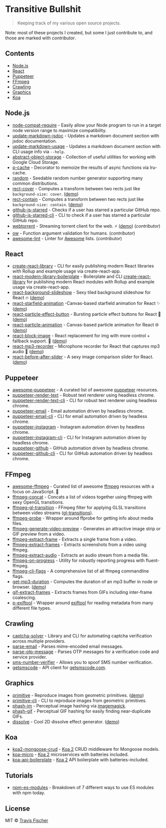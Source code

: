 # Transitive Bullshit

> Keeping track of my various open source projects.

Note: most of these projects I created, but some I just contribute to, and those are marked with *contributor*.

## Contents

- [Node.js](#nodejs)
- [React](#react)
- [Puppeteer](#puppeteer)
- [FFmpeg](#ffmpeg)
- [Crawling](#crawling)
- [Graphics](#graphics)
- [Koa](#koa)


## Node.js

- [node-compat-require](https://github.com/transitive-bullshit/node-compat-require) - Easily allow your Node program to run in a target node version range to maximize compatibility.
- [update-markdown-jsdoc](https://github.com/transitive-bullshit/update-markdown-jsdoc) - Updates a markdown document section with jsdoc documentation.
- [update-markdown-usage](https://github.com/transitive-bullshit/update-markdown-usage) - Updates a markdown document section with CLI usage info via `--help`.
- [abstract-object-storage](https://github.com/transitive-bullshit/abstract-object-storage) - Collection of useful utilities for working with Google Cloud Storage.
- [p-cache](https://github.com/transitive-bullshit/p-cache) - Decorator to memoize the results of async functions via lru-cache.
- [random](https://github.com/transitive-bullshit/random) - Seedable random number generator supporting many common distributions.
- [rect-cover](https://github.com/transitive-bullshit/rect-cover) - Computes a transform between two rects just like `background-size: cover`. ([demo](https://transitive-bullshit.github.io/rect-cover/))
- [rect-contain](https://github.com/transitive-bullshit/rect-contain) - Computes a transform between two rects just like `background-size: contain`. ([demo](https://transitive-bullshit.github.io/rect-contain/))
- [github-is-starred](https://github.com/transitive-bullshit/github-is-starred) - Checks if a user has starred a particular GitHub repo.
- [github-is-starred-cli](https://github.com/transitive-bullshit/github-is-starred-cli) - CLI to check if a user has starred a particular GitHub repo.
- [webtorrent](https://github.com/webtorrent/webtorrent) - Streaming torrent client for the web. ⚡️ ([demo](https://webtorrent.io)) (*contributor*)
- [ow](https://github.com/sindresorhus/ow) - Function argument validation for humans. (*contributor*)
- [awesome-lint](https://github.com/sindresorhus/awesome-lint) - Linter for [Awesome](https://awesome.re/) lists. (*contributor*)


## React

- [create-react-library](https://github.com/transitive-bullshit/create-react-library) - CLI for easily publishing modern React libraries with Rollup and example usage via create-react-app.
- [react-modern-library-boilerplate](https://github.com/transitive-bullshit/react-modern-library-boilerplate) - Boilerplate and CLI [create-react-library](https://github.com/transitive-bullshit/create-react-library) for publishing modern React modules with Rollup and example usage via create-react-app.
- [react-background-slideshow](https://github.com/transitive-bullshit/react-background-slideshow) - Sexy tiled background slideshow for React 🔥 ([demo](https://transitive-bullshit.github.io/react-background-slideshow/))
- [react-starfield-animation](https://github.com/transitive-bullshit/react-starfield-animation) -Canvas-based starfield animation for React ✨ ([demo](https://transitive-bullshit.github.io/react-starfield-animation/))
- [react-particle-effect-button](https://github.com/transitive-bullshit/react-particle-effect-button) - Bursting particle effect buttons for React 🎉 ([demo](https://transitive-bullshit.github.io/react-particle-effect-button/))
- [react-particle-animation](https://github.com/transitive-bullshit/react-particle-animation) - Canvas-based particle animation for React 🌐 ([demo](https://transitive-bullshit.github.io/react-particle-animation/))
- [react-block-image](https://github.com/transitive-bullshit/react-block-image) - React replacement for img with more control + fallback support. 🌃 ([demo](https://transitive-bullshit.github.io/react-block-image/))
- [react-mp3-recorder](https://github.com/transitive-bullshit/react-mp3-recorder) - Microphone recorder for React that captures mp3 audio 🎵 ([demo](https://transitive-bullshit.github.io/react-mp3-recorder/))
- [react-before-after-slider](https://github.com/transitive-bullshit/react-before-after-slider) - A sexy image comparison slider for React. ([demo](https://transitive-bullshit.github.io/react-before-after-slider/))


## Puppeteer

- [awesome-puppeteer](https://github.com/transitive-bullshit/awesome-puppeteer) - A curated list of awesome [puppeteer](https://developers.google.com/web/tools/puppeteer/) resources.
- [puppeteer-render-text](https://github.com/transitive-bullshit/puppeteer-render-text) - Robust text renderer using headless chrome.
- [puppeteer-render-text-cli](https://github.com/transitive-bullshit/puppeteer-render-text-cli) - CLI for robust text renderer using headless chrome.
- [puppeteer-email](https://github.com/transitive-bullshit/puppeteer-email) - Email automation driven by headless chrome.
- [puppeteer-email-cli](https://github.com/transitive-bullshit/puppeteer-email/tree/master/packages/puppeteer-email-cli) - CLI for email automation driven by headless chrome.
- [puppeteer-instagram](https://github.com/transitive-bullshit/puppeteer-instagram) - Instagram automation driven by headless chrome.
- [puppeteer-instagram-cli](https://github.com/transitive-bullshit/puppeteer-instagram-cli) - CLI for Instagram automation driven by headless chrome.
- [puppeteer-github](https://github.com/transitive-bullshit/puppeteer-github) - GitHub automation driven by headless chrome.
- [puppeteer-github-cli](https://github.com/transitive-bullshit/puppeteer-github-cli) - CLI for GitHub automation driven by headless chrome.


## FFmpeg

- [awesome-ffmpeg](https://github.com/transitive-bullshit/awesome-ffmpeg) - Curated list of awesome [ffmpeg](http://ffmpeg.org/) resources with a focus on JavaScript. 👻
- [ffmpeg-concat](https://github.com/transitive-bullshit/ffmpeg-concat) - Concats a list of videos together using ffmpeg with sexy OpenGL transitions.
- [ffmpeg-gl-transition](https://github.com/transitive-bullshit/ffmpeg-gl-transition) - FFmpeg filter for applying GLSL transitions between video streams ([gl-transitions](https://gl-transitions.com/)).
- [ffmpeg-probe](https://github.com/transitive-bullshit/ffmpeg-probe) - Wrapper around ffprobe for getting info about media files.
- [ffmpeg-generate-video-preview](https://github.com/transitive-bullshit/ffmpeg-generate-video-preview) - Generates an attractive image strip or GIF preview from a video.
- [ffmpeg-extract-frame](https://github.com/transitive-bullshit/ffmpeg-extract-frame) - Extracts a single frame from a video.
- [ffmpeg-extract-frames](https://github.com/transitive-bullshit/ffmpeg-extract-frames) - Extracts screenshots from a video using ffmpeg.
- [ffmpeg-extract-audio](https://github.com/transitive-bullshit/ffmpeg-extract-audio) - Extracts an audio stream from a media file.
- [ffmpeg-on-progress](https://github.com/transitive-bullshit/ffmpeg-on-progress) - Utility for robustly reporting progress with fluent-ffmpeg.
- [ffmpeg-cli-flags](https://github.com/transitive-bullshit/ffmpeg-cli-flags) - A comprehensive list of all ffmpeg commandline flags.
- [get-mp3-duration](https://github.com/transitive-bullshit/get-mp3-duration) - Computes the duration of an mp3 buffer in node or browser. ([demo](https://transitive-bullshit.github.io/react-mp3-recorder/))
- [gif-extract-frames](https://github.com/transitive-bullshit/gif-extract-frames) - Extracts frames from GIFs including inter-frame coalescing.
- [p-exiftool](https://github.com/transitive-bullshit/p-exiftool) - Wrapper around [exiftool](https://www.sno.phy.queensu.ca/~phil/exiftool/) for reading metadata from many different file types.


## Crawling

- [captcha-solver](https://github.com/transitive-bullshit/captcha-solver) - Library and CLI for automating captcha verification across multiple providers.
- [parse-email](https://github.com/transitive-bullshit/parse-email) - Parses mime-encoded email messages.
- [parse-otp-message](https://github.com/transitive-bullshit/parse-otp-message) - Parses OTP messages for a verification code and service provider.
- [sms-number-verifier](https://github.com/transitive-bullshit/sms-number-verifier) - Allows you to spoof SMS number verification.
- [getsmscode](https://github.com/transitive-bullshit/getsmscode) - API client for [getsmscode.com](http://www.getsmscode.com/).


## Graphics

- [primitive](https://github.com/transitive-bullshit/primitive) - Reproduce images from geometric primitives. ([demo](https://transitive-bullshit.github.io/primitive-web/))
- [primitive-cli](https://github.com/transitive-bullshit/primitive-cli) - CLI to reproduce images from geometric primitives.
- [phash-im](https://github.com/transitive-bullshit/phash-im) - Perceptual image hashing via [imagemagick](http://www.fmwconcepts.com/misc_tests/perceptual_hash_test_results_510/index.html).
- [phash-gif](https://github.com/transitive-bullshit/phash-gif) - Perceptual GIF hashing for easily finding near-duplicate GIFs.
- [dissolve](https://github.com/transitive-bullshit/dissolve-generator) - Cool 2D dissolve effect generator. ([demo](https://transitive-bullshit.github.io/dissolve-generator/demo))


## Koa

- [koa2-mongoose-crud](https://github.com/transitive-bullshit/koa2-mongoose-crud) - [Koa 2](http://koajs.com/) CRUD middleware for Mongoose models.
- [koa-micro](https://github.com/transitive-bullshit/koa-micro) - [Koa 2](http://koajs.com/) microservices with batteries included.
- [koa-api-boilerplate](https://github.com/transitive-bullshit/koa-api-boilerplate) - [Koa 2](http://koajs.com/) API boilerplate with batteries-included.


## Tutorials

- [npm-es-modules](https://github.com/transitive-bullshit/npm-es-modules) - Breakdown of 7 different ways to use ES modules with npm today.

## License

MIT © [Travis Fischer](https://github.com/transitive-bullshit)
